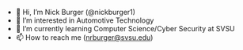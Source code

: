 - 👋 Hi, I’m Nick Burger (@nickburger1)
- 👀 I’m interested in Automotive Technology
- 🌱 I’m currently learning Computer Science/Cyber Security at SVSU
- 📫 How to reach me (nrburger@svsu.edu)

<!---
nickburger1/nickburger1 is a ✨ special ✨ repository because its `README.md` (this file) appears on your GitHub profile.
You can click the Preview link to take a look at your changes.
--->
